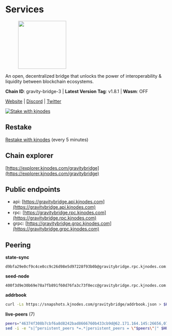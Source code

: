 # Services

<figure><img src="https://raw.githubusercontent.com/kj89/testnet_manuals/main/pingpub/logos/gravitybridge.png" width="150" alt=""><figcaption></figcaption></figure>

An open, decentralized bridge that unlocks the power of  interoperability & liquidity between blockchain ecosystems.

**Chain ID**: gravity-bridge-3 | **Latest Version Tag**: v1.8.1 | **Wasm**: OFF

[Website](https://www.gravitybridge.net) | [Discord](https://discord.gg/ARV8dTSjAk) | [Twitter](https://twitter.com/gravity_bridge)

[![Stake with kjnodes](https://i.ibb.co/cr44Q8j/button-stake-with-kjnodes.png)](https://restake.app/gravitybridge/gravityvaloper1nw3uavthnjwsgrrjzav2wdg9m0pw7k4fc7hvlz)

## Restake

[Restake with kjnodes](https://restake.app/gravitybridge/gravityvaloper1nw3uavthnjwsgrrjzav2wdg9m0pw7k4fc7hvlz) (every 5 minutes)
## Chain explorer
[https://explorer.kjnodes.com/gravitybridge](https://explorer.kjnodes.com/gravitybridge)

## Public endpoints

* api: [https://gravitybridge.api.kjnodes.com](https://gravitybridge.api.kjnodes.com)
* rpc: [https://gravitybridge.rpc.kjnodes.com](https://gravitybridge.rpc.kjnodes.com)
* grpc: [https://gravitybridge.grpc.kjnodes.com](https://gravitybridge.grpc.kjnodes.com)

## Peering

**state-sync**

```text
d9bfa29e0cf9c4ce0cc9c26d98e5d97228f93b0b@gravitybridge.rpc.kjnodes.com:26656
```

**seed-node**

```text
400f3d9e30b69e78a7fb891f60d76fa3c73f0ecc@gravitybridge.rpc.kjnodes.com:26659
```

**addrbook**
```bash
curl -Ls https://snapshots.kjnodes.com/gravitybridge/addrbook.json > $HOME/.gravity/config/addrbook.json
```

**live-peers** (7)
```bash
peers="46374f308b7cbf6a8d8242bad8666760b433cb9d@62.171.164.145:26656,07e2da0edb0facd81dab948a128330cc1250b24c@193.70.47.90:14256,d9bfa29e0cf9c4ce0cc9c26d98e5d97228f93b0b@65.109.88.38:26656,da401c011881747aa47b7348349edfc855794ba2@74.208.108.68:26656,373803026c47e18b718283921662b85cf0fbc695@47.52.111.198:25656,114180a593e480b0443ca61bb1325289a7029bc6@78.47.198.121:26656,0a8487549154b7dd96fd0af1843ecfa62246f816@18.144.134.123:26656"
sed -i -e "s|^persistent_peers *=.*|persistent_peers = \"$peers\"|" $HOME/.gravity/config/config.toml
```
